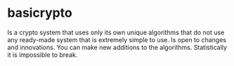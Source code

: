 # basicrypto
Is a crypto system that uses only its own unique algorithms that do not use any ready-made system that is extremely simple to use. Is open to changes and innovations. You can make new additions to the algorithms. Statistically it is impossible to break.
